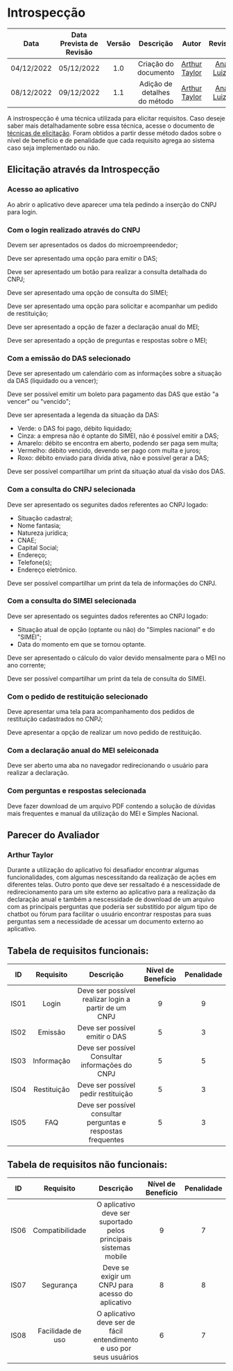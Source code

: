 # Introspecção

|Data|Data Prevista de Revisão|Versão|Descrição|Autor|Revisor|
| :----------: |:----------:| :------: | :-----------: | :---------: |:---------: |
|04/12/2022|05/12/2022|1.0|Criação do documento| [Arthur Taylor](https://github.com/Eruel6) |[Ana Luiza](https://github.com/AnHoff)|
|08/12/2022|09/12/2022|1.1|Adição de detalhes do método| [Arthur Taylor](https://github.com/Eruel6) | [Ana Luiza](https://github.com/AnHoff)|

A instrospecção é uma técnica utilizada para elicitar requisitos. Caso deseje saber mais detalhadamente sobre essa técnica, acesse o documento de [técnicas de elicitação](https://requisitos-de-software.github.io/2022.2-MEI/Requisitos/Elicita%C3%A7%C3%A3o/tecnicas-elicitacao/). Foram obtidos a partir desse método dados sobre o nível de benefício e de penalidade que cada requisito agrega ao sistema caso seja implementado ou não.

## Elicitação através da Introspecção

### Acesso ao aplicativo

Ao abrir o aplicativo deve aparecer uma tela pedindo a inserção do CNPJ para login.

### Com o login realizado através do CNPJ

Devem ser apresentados os dados do microempreendedor;

Deve ser apresentado uma opção para emitir o DAS;

Deve ser apresentado um botão para realizar a consulta detalhada do CNPJ;

Deve ser apresentado uma opção de consulta do SIMEI;

Deve ser apresentado uma opção para solicitar e acompanhar um pedido de restituição;

Deve ser apresentado a opção de fazer a declaração anual do MEI;

Deve ser apresentado a opção de preguntas e respostas sobre o MEI;

### Com a emissão do DAS selecionado 

Deve ser apresentado um calendário com as informações sobre a situação da DAS (liquidado ou a vencer);

Deve ser possível emitir um boleto para pagamento das DAS que estão "a vencer" ou "vencido";

Deve ser apresentada a legenda da situação da DAS:

- Verde: o DAS foi pago, débito liquidado;
- Cinza: a empresa não é optante do SIMEI, não é possível emitir a DAS;
- Amarelo: débito se encontra em aberto, podendo ser paga sem multa;
- Vermelho: débito vencido, devendo ser pago com multa e juros;
- Roxo: débito enviado para dívida ativa, não e possível gerar a DAS;

Deve ser possível compartilhar um print da situação atual da visão dos DAS.

### Com a consulta do CNPJ selecionada

Deve ser apresentado os segunites dados referentes ao CNPJ logado:
- Situação cadastral;
- Nome fantasia;
- Natureza jurídica;
- CNAE;
- Capital Social;
- Endereço;
- Telefone(s);
- Endereço eletrônico.

Deve ser possível compartilhar um print da tela de informações do CNPJ.

### Com a consulta do SIMEI selecionada

Deve ser apresentado os seguintes dados referentes ao CNPJ logado:
- Situação atual de opção (optante ou não) do "Simples nacional" e do "SIMEI";
- Data do momento em que se tornou optante.

Deve ser apresentado o cálculo do valor devido mensalmente para o MEI no ano corrente;

Deve ser possível compartilhar um print da tela de consulta do SIMEI.

### Com o pedido de restituição selecionado

Deve apresentar uma tela para acompanhamento dos pedidos de restituição cadastrados no CNPJ;

Deve apresentar a opção de realizar um novo pedido de restituição.

### Com a declaração anual do MEI seleiconada

Deve ser aberto uma aba no navegador redirecionando o usuário para realizar a declaração.

### Com perguntas e respostas selecionada

Deve fazer download de um arquivo PDF contendo a solução de dúvidas mais frequentes e manual da utilização do MEI e Simples Nacional.

## Parecer do Avaliador 

### Arthur Taylor 

Durante a utilização do aplicativo foi desafiador encontrar algumas funcionalidades, com algumas nescessitando da realização de ações em diferentes telas. Outro ponto que deve ser ressaltado é a nescessidade de redirecionamento para um site externo ao aplicativo para a realização da declaração anual e também a nescessidade de download de um arquivo com as principais perguntas que poderia ser substitído por algum tipo de chatbot ou fórum para facilitar o usuário encontrar respostas para suas perguntas sem a necessidade de acessar um documento externo ao aplicativo.

## Tabela de requisitos funcionais:

|ID|Requisito|Descrição|Nível de Benefício| Penalidade |
| :----------: |:----------:| :------: | :-----------: | :---------: |
|IS01|Login|Deve ser possível realizar login a partir de um CNPJ|9|9|
|IS02|Emissão|Deve ser possível emitir o DAS|5|3|
|IS03|Informação|Deve ser possível Consultar informações do CNPJ|5|5|
|IS04|Restituição|Deve ser possível pedir restituição|5|3|
|IS05|FAQ|Deve ser possível consultar perguntas e respostas frequentes|5|3|

## Tabela de requisitos não funcionais:

|ID|Requisito|Descrição|Nível de Benefício| Penalidade |
| :----------: |:----------:| :------: | :-----------: | :---------: |
|IS06|Compatibilidade|O aplicativo deve ser suportado pelos principais sistemas mobile|9|7|
|IS07|Segurança|Deve se exigir um CNPJ para acesso do aplicativo|8|8|
|IS08|Facilidade de uso|O aplicativo deve ser de fácil entendimento e uso por seus usuários|6|7|
